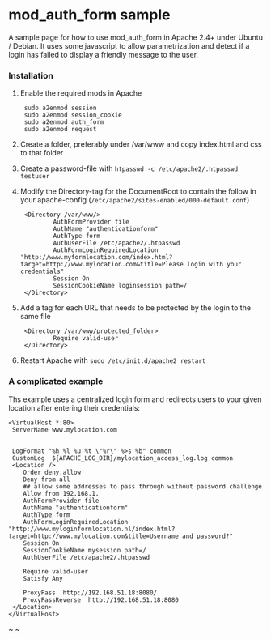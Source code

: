 mod_auth_form sample
==========
A sample page for how to use mod_auth_form in Apache 2.4+ under Ubuntu / Debian.
It uses some javascript to allow parametrization and detect if a login has failed to display a friendly message to the user.

### Installation 
1. Enable the required mods in Apache

        sudo a2enmod session
        sudo a2enmod session_cookie
        sudo a2enmod auth_form
        sudo a2enmod request

2. Create a folder, preferably under /var/www and copy index.html and css to that folder
3. Create a password-file with ```htpasswd -c /etc/apache2/.htpasswd testuser```
4. Modify the Directory-tag for the DocumentRoot to contain the follow in your apache-config (```/etc/apache2/sites-enabled/000-default.conf```) 

        <Directory /var/www/>
                AuthFormProvider file
                AuthName "authenticationform"
                AuthType form
                AuthUserFile /etc/apache2/.htpasswd
                AuthFormLoginRequiredLocation "http://www.myformlocation.com/index.html?target=http://www.mylocation.com&title=Please login with your credentials"
                Session On
                SessionCookieName loginsession path=/
        </Directory>
 
5. Add a tag for each URL that needs to be protected by the login to the same file

        <Directory /var/www/protected_folder>
                Require valid-user
        </Directory>

6. Restart Apache with ```sudo /etc/init.d/apache2 restart```

### A complicated example 
Ths example uses a centralized login form and redirects users to your given location after entering their credentials:

    <VirtualHost *:80>
     ServerName www.mylocation.com


     LogFormat "%h %l %u %t \"%r\" %>s %b" common
     CustomLog  ${APACHE_LOG_DIR}/mylocation_access_log.log common
     <Location />
        Order deny,allow
        Deny from all
        ## allow some addresses to pass through without password challenge
        Allow from 192.168.1.     
        AuthFormProvider file
        AuthName "authenticationform"
        AuthType form
        AuthFormLoginRequiredLocation "http://www.myloginformlocation.nl/index.html?target=http://www.mylocation.com&title=Username and password?"
        Session On
        SessionCookieName mysession path=/
        AuthUserFile /etc/apache2/.htpasswd
        
        Require valid-user
        Satisfy Any
        
        ProxyPass  http://192.168.51.18:8080/
        ProxyPassReverse  http://192.168.51.18:8080
     </Location>
    </VirtualHost>
~
~



